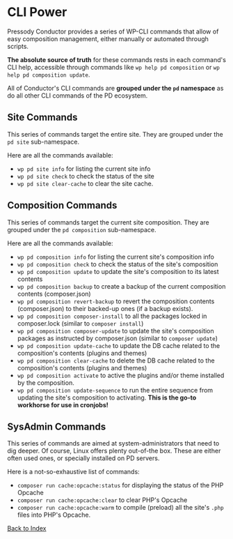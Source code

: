 # CLI Power

Pressody Conductor provides a series of WP-CLI commands that allow of easy composition management, either manually or automated through scripts.

**The absolute source of truth** for these commands rests in each command's CLI help, accessible through commands like `wp help pd composition` or `wp help pd composition update`.

All of Conductor's CLI commands are **grouped under the `pd` namespace** as do all other CLI commands of the PD ecosystem.

## Site Commands

This series of commands target the entire site. They are grouped under the `pd site` sub-namespace.

Here are all the commands available:
- `wp pd site info` for listing the current site info
- `wp pd site check` to check the status of the site
- `wp pd site clear-cache` to clear the site cache.

## Composition Commands

This series of commands target the current site composition. They are grouped under the `pd composition` sub-namespace.

Here are all the commands available:
- `wp pd composition info` for listing the current site's composition info
- `wp pd composition check` to check the status of the site's composition
- `wp pd composition update` to update the site's composition to its latest contents
- `wp pd composition backup` to create a backup of the current composition contents (composer.json)
- `wp pd composition revert-backup` to revert the composition contents (composer.json) to their backed-up ones (if a backup exists).
- `wp pd composition composer-install` to all the packages locked in composer.lock (similar to `composer install`)
- `wp pd composition composer-update` to update the site's composition packages as instructed by composer.json (similar to `composer update`)
- `wp pd composition update-cache` to update the DB cache related to the composition's contents (plugins and themes)
- `wp pd composition clear-cache` to delete the DB cache related to the composition's contents (plugins and themes)
- `wp pd composition activate` to active the plugins and/or theme installed by the composition.
- `wp pd composition update-sequence` to run the entire sequence from updating the site's composition to activating. **This is the go-to workhorse for use in cronjobs!**

## SysAdmin Commands

This series of commands are aimed at system-administrators that need to dig deeper. Of course, Linux offers plenty out-of-the box. These are either often used ones, or specially installed on PD servers.

Here is a not-so-exhaustive list of commands:
- `composer run cache:opcache:status` for displaying the status of the PHP Opcache
- `composer run cache:opcache:clear` to clear PHP's Opcache
- `composer run cache:opcache:warm` to compile (preload) all the site's `.php` files into PHP's Opcache.

[Back to Index](index.md)
